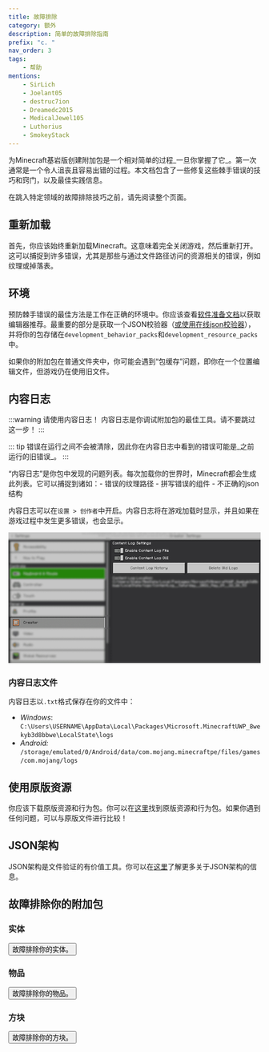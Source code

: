 ```yaml
---
title: 故障排除
category: 额外
description: 简单的故障排除指南
prefix: "c. "
nav_order: 3
tags:
    - 帮助
mentions:
    - SirLich
    - Joelant05
    - destruc7ion
    - Dreamedc2015
    - MedicalJewel105
    - Luthorius
    - SmokeyStack
---
```


为Minecraft基岩版创建附加包是一个相对简单的过程_一旦你掌握了它_。第一次通常是一个令人沮丧且容易出错的过程。本文档包含了一些修复这些棘手错误的技巧和窍门，以及最佳实践信息。

在跳入特定领域的故障排除技巧之前，请先阅读整个页面。

## 重新加载

首先，你应该始终重新加载Minecraft。这意味着完全关闭游戏，然后重新打开。这可以捕捉到许多错误，尤其是那些与通过文件路径访问的资源相关的错误，例如纹理或掉落表。

## 环境

预防棘手错误的最佳方法是工作在正确的环境中。你应该查看[软件准备文档](../guide/software-preparation.md)以获取编辑器推荐。最重要的部分是获取一个JSON校验器（[或使用在线json校验器](https://jsonlint.com/)），并将你的包存储在`development_behavior_packs`和`development_resource_packs`中。

如果你的附加包在普通文件夹中，你可能会遇到“包缓存”问题，即你在一个位置编辑文件，但游戏仍在使用旧文件。

## 内容日志

:::warning 请使用内容日志！
内容日志是你调试附加包的最佳工具。请不要跳过这一步！
:::

::: tip
错误在运行之间不会被清除，因此你在内容日志中看到的错误可能是_之前运行的旧错误_。
:::

“内容日志”是你包中发现的问题列表。每次加载你的世界时，Minecraft都会生成此列表。它可以捕捉到诸如：- 错误的纹理路径 - 拼写错误的组件 - 不正确的json结构

内容日志可以在`设置 > 创作者`中开启。内容日志将在游戏加载时显示，并且如果在游戏过程中发生更多错误，也会显示。

![](../assets/images/guide/content_log.png)

### 内容日志文件

内容日志以`.txt`格式保存在你的文件中：

-   _Windows_: `C:\Users\USERNAME\AppData\Local\Packages\Microsoft.MinecraftUWP_8wekyb3d8bbwe\LocalState\logs`
-   _Android:_ `/storage/emulated/0/Android/data/com.mojang.minecraftpe/files/games/com.mojang/logs`

## 使用原版资源

你应该下载原版资源和行为包。你可以在[这里](https://www.minecraft.net/en-us/addons/)找到原版资源和行为包。如果你遇到任何问题，可以与原版文件进行比较！

## JSON架构

JSON架构是文件验证的有价值工具。你可以在[这里](../meta/using-schemas.md)了解更多关于JSON架构的信息。

## 故障排除你的附加包

### 实体

<Button link="../entities/troubleshooting-entities.md">故障排除你的实体。</Button>

### 物品

<Button link="/items/troubleshooting-items">故障排除你的物品。</Button>

### 方块

<Button link="../blocks/troubleshooting-blocks.md">故障排除你的方块。</Button>